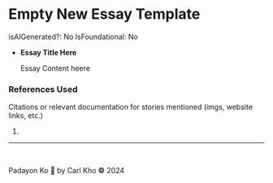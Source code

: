 # Empty New Essay Template

isAIGenerated?: No
IsFoundational: No

- **Essay Title Here**
    
    Essay Content heere
    

### References Used

Citations or relevant documentation for stories mentioned (imgs, website links, etc.)

1. 

---

‎ 

Padayon Ko 💖 by Carl Kho **©** 2024

‎